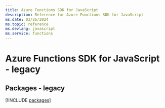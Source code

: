 ```yaml
---
title: Azure Functions SDK for JavaScript
description: Reference for Azure Functions SDK for JavaScript
ms.date: 03/26/2024
ms.topic: reference
ms.devlang: javascript
ms.service: functions
---
```

# Azure Functions SDK for JavaScript - legacy
## Packages - legacy
[!INCLUDE [packages](functions-index.md)]